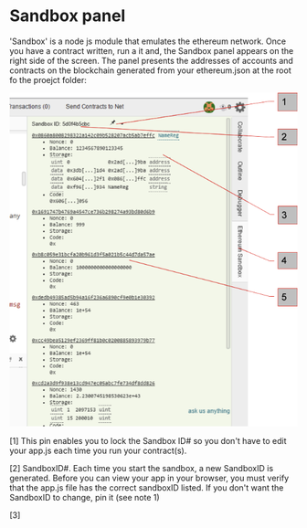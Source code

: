 # Sandbox panel

'Sandbox' is a node js module that emulates the ethereum network. Once you have a contract written, run a it and, the Sandbox panel appears on the right side of the screen. The panel presents the addresses of accounts and contracts on the blockchain generated from your ethereum.json at the root fo the proejct folder:

![](Ether-Camp-sandbox.png)

[1] This pin enables you to lock the Sandbox ID# so you don't have to edit your app.js each time you run your contract(s).

[2] SandboxID#. Each time you start the sandbox, a new SandboxID is generated. Before you can view your app in your browser, you must verify that the app.js file has the correct sandboxID listed. If you don't want the SandboxID to change, pin it  (see note 1)

[3] 